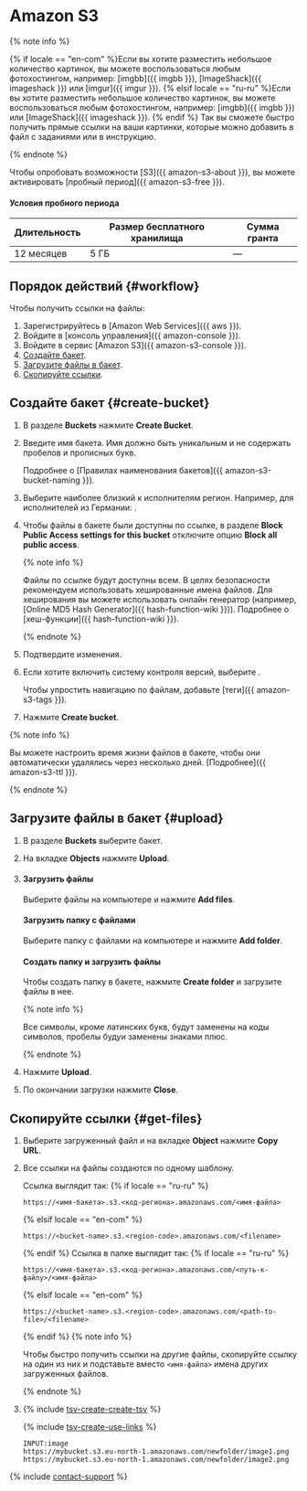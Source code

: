 # Amazon S3

{% note info %}

{% if locale == "en-com" %}Если вы хотите разместить небольшое количество картинок, вы можете воспользоваться любым фотохостингом, например: [imgbb]({{ imgbb }}), [ImageShack]({{ imageshack }}) или [imgur]({{ imgur }}). {% elsif locale == "ru-ru" %}Если вы хотите разместить небольшое количество картинок, вы можете воспользоваться любым фотохостингом, например: [imgbb]({{ imgbb }}) или [ImageShack]({{ imageshack }}). {% endif %} Так вы сможете быстро получить прямые ссылки на ваши картинки, которые можно добавить в файл с заданиями или в инструкцию.

{% endnote %}


Чтобы опробовать возможности [S3]({{ amazon-s3-about }}), вы можете активировать [пробный период]({{ amazon-s3-free }}).

#### Условия пробного периода

Длительность | Размер бесплатного хранилища | Сумма гранта
----- | ----- | -----
12 месяцев | 5 ГБ | —


## Порядок действий {#workflow}

Чтобы получить ссылки на файлы:

1. Зарегистрируйтесь в [Amazon Web Services]({{ aws }}).
1. Войдите в [консоль управления]({{ amazon-console }}).
1. Войдите в сервис [Amazon S3]({{ amazon-s3-console }}).
1. [Создайте бакет](#create-bucket).
1. [Загрузите файлы в бакет](#upload).
1. [Скопируйте ссылки](#get-files).


## Создайте бакет {#create-bucket}

1. В разделе **Buckets** нажмите **Create Bucket**.

1. Введите имя бакета. Имя должно быть уникальным и не содержать пробелов и прописных букв.

    Подробнее о [Правилах наименования бакетов]({{ amazon-s3-bucket-naming }}).

1. Выберите наиболее близкий к исполнителям регион. Например, для исполнителей из Германии: .

1. Чтобы файлы в бакете были доступны по ссылке, в разделе **Block Public Access settings for this bucket** отключите опцию **Block all public access**.

    {% note info %}

    Файлы по ссылке будут доступны всем. В целях безопасности рекомендуем использовать хешированные имена файлов. Для хеширования вы можете использовать онлайн генератор (например, [Online MD5 Hash Generator]({{ hash-function-wiki }})). Подробнее о [хеш-функции]({{ hash-function-wiki }}).

    {% endnote %}

1. Подтвердите изменения.

1. Если хотите включить систему контроля версий, выберите .

    Чтобы упростить навигацию по файлам, добавьте [теги]({{ amazon-s3-tags }}).

1. Нажмите **Create bucket**.


{% note info %}

Вы можете настроить время жизни файлов в бакете, чтобы они автоматически удалялись через несколько дней. [Подробнее]({{ amazon-s3-ttl }}).

{% endnote %}



## Загрузите файлы в бакет {#upload}

1. В разделе **Buckets** выберите бакет.
1. На вкладке **Objects** нажмите **Upload**.

1. #### Загрузить файлы

    Выберите файлы на компьютере и нажмите **Add files**.

    #### Загрузить папку с файлами

    Выберите папку с файлами на компьютере и нажмите **Add folder**.

    #### Создать папку и загрузить файлы

    Чтобы создать папку в бакете, нажмите **Create folder** и загрузите файлы в нее.

    {% note info %}

    Все символы, кроме латинских букв, будут заменены на коды символов, пробелы будуи заменены знаками плюс.

    {% endnote %}

1. Нажмите **Upload**.

1. По окончании загрузки нажмите **Close**.


## Скопируйте ссылки {#get-files}

1. Выберите загруженный файл и на вкладке **Object** нажмите **Copy URL**.

1. Все ссылки на файлы создаются по одному шаблону.

    Ссылка выглядит так:
    {% if locale == "ru-ru" %}
    ```
    https://<имя-бакета>.s3.<код-региона>.amazonaws.com/<имя-файла>
    ```
    {% elsif locale == "en-com" %}
    ```
    https://<bucket-name>.s3.<region-code>.amazonaws.com/<filename>
    ```
    {% endif %}
    Ссылка в папке выглядит так:
    {% if locale == "ru-ru" %}
    ```
    https://<имя-бакета>.s3.<код-региона>.amazonaws.com/<путь-к-файлу>/<имя-файла>
    ```
    {% elsif locale == "en-com" %}
    ```
    https://<bucket-name>.s3.<region-code>.amazonaws.com/<path-to-file>/<filename>
    ```
    {% endif %}
    {% note info %}

    Чтобы быстро получить ссылки на другие файлы, скопируйте ссылку на один из них и подставьте вместо `<имя-файла>` имена других загруженных файлов.

    {% endnote %}

1. {% include [tsv-create-create-tsv](../_includes/concepts/cloud-storage/id-tsv-create/create-tsv.md) %}

    {% include [tsv-create-use-links](../_includes/concepts/cloud-storage/id-tsv-create/use-links.md) %}

    ```
    INPUT:image
    https://mybucket.s3.eu-north-1.amazonaws.com/newfolder/image1.png
    https://mybucket.s3.eu-north-1.amazonaws.com/newfolder/image2.png
    ```


{% include [contact-support](../_includes/contact-support-new.md) %}